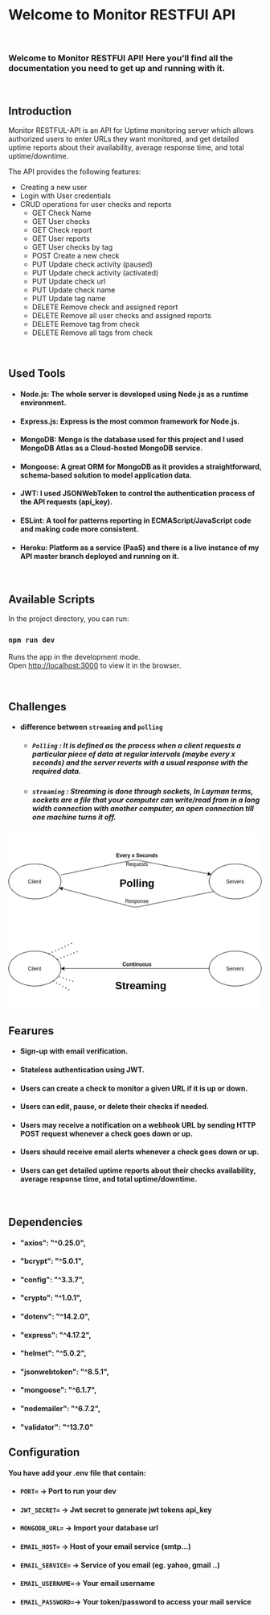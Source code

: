 # Welcome to Monitor RESTFUl API

<br>

### Welcome to Monitor RESTFUl API! Here you'll find all the documentation you need to get up and running with it.

<br>

## Introduction
Monitor RESTFUL-API is an API for Uptime monitoring server which allows authorized users to enter URLs they want monitored, and get detailed uptime reports about their availability, average response time, and total uptime/downtime.


The API provides the following features:
* Creating a new user
* Login with User credentials
* CRUD operations for user checks and reports
  - GET Check Name
  - GET User checks
  - GET Check report
  - GET User reports
  - GET User checks by tag
  - POST Create a new check
  - PUT Update check activity (paused)
  - PUT Update check activity (activated)
  - PUT Update check url
  - PUT Update check name
  - PUT Update tag name
  - DELETE Remove check and assigned report
  - DELETE Remove all user checks and assigned reports
  - DELETE Remove tag from check
  - DELETE Remove all tags from check

<br>

## Used Tools

* #### Node.js: The whole server is developed using Node.js as a runtime environment.
* #### Express.js: Express is the most common framework for Node.js.
* #### MongoDB: Mongo is the database used for this project and I used MongoDB Atlas as a Cloud-hosted MongoDB service.
* #### Mongoose: A great ORM for MongoDB as it provides a straightforward, schema-based solution to model application data.
* #### JWT: I used JSONWebToken to control the authentication process of the API requests (api_key).
* #### ESLint: A tool for patterns reporting in ECMAScript/JavaScript code and making code more consistent.
* #### Heroku: Platform as a service (PaaS) and there is a live instance of my API master branch deployed and running on it.

<br>

## Available Scripts

In the project directory, you can run:

### `npm run dev`

Runs the app in the development mode.<br />
Open [http://localhost:3000](http://localhost:3000) to view it in the browser.

<br>

## Challenges
* #### difference between `streaming` and `polling`
  * #####  `Polling` : It is defined as the process when a client requests a particular piece of data at regular intervals (maybe every x seconds) and the server reverts with a usual response with the required data.
  * #####  `streaming` : Streaming is done through sockets, In Layman terms, sockets are a file that your computer can write/read from in a long width connection with another computer, an open connection till one machine turns it off.

<img src="/polling.png"  title="polling vs streaming">

<br>

## Fearures

* #### Sign-up with email verification.
* #### Stateless authentication using JWT.
* #### Users can create a check to monitor a given URL if it is up or down.
* #### Users can edit, pause, or delete their checks if needed.
* #### Users may receive a notification on a webhook URL by sending HTTP POST request whenever a check goes down or up.
* #### Users should receive email alerts whenever a check goes down or up.
* #### Users can get detailed uptime reports about their checks availability, average response time, and total uptime/downtime.

<br>

## Dependencies

* #### "axios": "^0.25.0",
* #### "bcrypt": "^5.0.1",
* #### "config": "^3.3.7",
* #### "crypto": "^1.0.1",
* #### "dotenv": "^14.2.0",
* #### "express": "^4.17.2",
* #### "helmet": "^5.0.2",
* #### "jsonwebtoken": "^8.5.1",
* #### "mongoose": "^6.1.7",
* #### "nodemailer": "^6.7.2",
* #### "validator": "^13.7.0"

## Configuration

#### You have add your .env file that contain:
* #### `PORT=`          -> Port to run your dev  
* #### `JWT_SECRET=`    -> Jwt secret to generate jwt tokens api_key
* #### `MONGODB_URL=`   -> Import your database url

* #### `EMAIL_HOST=`    -> Host of your email service (smtp...)
* #### `EMAIL_SERVICE=` -> Service of you email (eg. yahoo, gmail ..)
* #### `EMAIL_USERNAME=`-> Your email username
* #### `EMAIL_PASSWORD=`-> Your token/password to access your mail service